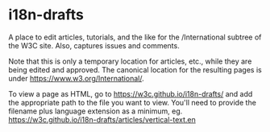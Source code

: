 # i18n-drafts
A place to edit articles, tutorials, and the like for the /International subtree of the W3C site.  Also, captures issues and comments.

Note that this is only a temporary location for articles, etc., while they are being edited and approved. The canonical location for the resulting pages is under https://www.w3.org/International/.

To view a page as HTML, go to https://w3c.github.io/i18n-drafts/ and add the appropriate path to the file you want to view. You'll need to provide the filename plus language extension as a minimum, eg. https://w3c.github.io/i18n-drafts/articles/vertical-text.en